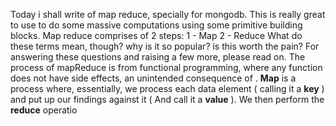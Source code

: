 Today i shall write of map reduce, specially for mongodb.
This is really great to use to do some massive computations using some primitive building blocks.
Map reduce comprises of 2 steps:
  1  - Map 
  2  - Reduce
What do these terms mean, though? why is it so popular? is this worth the pain? For answering these questions and raising a few more, please read on.
The process of mapReduce is from functional programming, where any function does not have side effects, an unintended consequence of . 
**Map** is a process where, essentially, we process each data element ( calling it a **key** ) and put up our findings against it ( And call it a **value** ). 
We then perform the **reduce** operatio 
<!--stackedit_data:
eyJoaXN0b3J5IjpbLTE2Mzg1Nzc1OTYsLTE3NDI2MDkyMjksLT
EyNDI5OTAxNjZdfQ==
-->